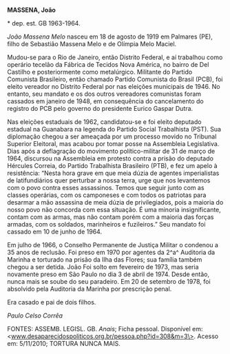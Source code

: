 **MASSENA, João**

\* dep. est. GB 1963-1964.

*João Massena Melo* nasceu em 18 de agosto de 1919 em Palmares (PE),
filho de Sebastião Massena Melo e de Olímpia Melo Maciel.

Mudou-se para o Rio de Janeiro, então Distrito Federal, e aí trabalhou
como operário tecelão da Fábrica de Tecidos Nova América, no bairro de
Del Castilho e posteriormente como metalúrgico. Militante do Partido
Comunista Brasileiro, então chamado Partido Comunista do Brasil (PCB),
foi eleito vereador no Distrito Federal por nas eleições municipais de
1946. No entanto, seu mandato e os dos outros vereadores comunistas
foram cassados em janeiro de 1948, em consequência do cancelamento do
registro do PCB pelo governo do presidente Eurico Gaspar Dutra.

Nas eleições estaduais de 1962, candidatou-se e foi eleito deputado
estadual na Guanabara na legenda do Partido Social Trabalhista (PST).
Sua diplomação chegou a ser ameaçada por um processo movido no Tribunal
Superior Eleitoral, mas acabou por tomar posse na Assembleia
Legislativa. Dias após a deflagração do movimento político-militar de 31
de março de 1964, discursou na Assembleia em protesto contra a prisão do
deputado Hércules Correia, do Partido Trabalhista Brasileiro (PTB), e
fez um apelo à resistência: “Nesta hora grave em que meia dúzia de
agentes imperialistas de latifundiários quer perturbar a nossa terra,
urge que nos levantemos com o povo contra esses assassinos. Temos que
seguir junto com as classes operárias, com os camponeses e com todos os
patriotas para desarmar a mão assassina de meia dúzia de privilegiados,
pois a maioria do nosso povo não concorda com essa situação. É uma
minoria insignificante, contam com as armas, mas não contam porém com a
maioria das forças armadas, com os soldados, marinheiros e fuzileiros.”
Seu mandato foi cassado em 10 de junho de 1964.

Em julho de 1966, o Conselho Permanente de Justiça Militar o condenou a
35 anos de reclusão. Foi preso em 1970 por agentes da 2^a^ Auditoria da
Marinha e torturado na prisão da Ilha das Flores; sua família também
chegou a ser detida. João Foi solto em fevereiro de 1973, mas seria
novamente preso em São Paulo no dia 3 de abril de 1974. Desde então,
nunca mais se soube do seu paradeiro. Em 20 de setembro de 1978, foi
absolvido pela Auditoria da Marinha por prescrição penal.

Era casado e pai de dois filhos.

*Paulo Celso Corrêa*

FONTES: ASSEMB. LEGISL. GB. *Anais*; Ficha pessoal. Disponível em:
\<www.desaparecidospoliticos.org.br/pessoa.php?id=308&m=3\>. Acesso em:
5/11/2010; TORTURA NUNCA MAIS.
